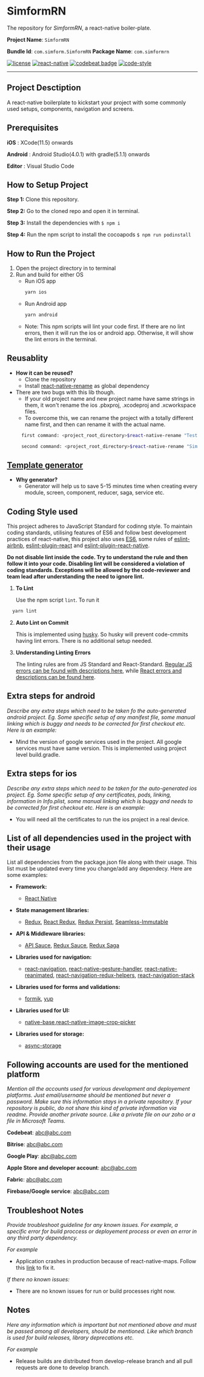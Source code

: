 # SimformRN

The repository for _SimformRN_, a react-native boiler-plate.

**Project Name**: `SimformRN`

**Bundle Id**: `com.simform.SimformRN`   **Package Name**: `com.simformrn`

[![license](https://img.shields.io/badge/LICENSE-MIT-brightgreen)](https://opensource.org/licenses/mit-license.html) [![react-native](https://img.shields.io/badge/react--native-61.0.4-brightgreen)](https://facebook.github.io/react-native/docs/0.59/getting-started) [![codebeat badge](https://codebeat.co/badges/9797c001-b8c3-4ce3-965d-257f4b77ab62)](https://codebeat.co/a/developer-0209bfcf-9e1a-4b86-a052-d18287f88f7c/projects/github-com-simformsolutions-react-native-boilerplate-latest-master) [![code-style](https://img.shields.io/badge/code%20style-standard%20JS-brightgreen)](https://standardjs.com/)

---

##  Project Desctiption
A react-native boilerplate to kickstart your project with some commonly used setups, components, navigation and screens.

## Prerequisites

**iOS** : XCode(11.5) onwards

**Android** : Android Studio(4.0.1) with gradle(5.1.1) onwards

**Editor** : Visual Studio Code

## How to Setup Project

**Step 1:** Clone this repository.

**Step 2:** Go to the cloned repo and open it in terminal.

**Step 3:** Install the dependencies with `$ npm i`

**Step 4:** Run the npm script to install the cocoapods `$ npm run podinstall`

## How to Run the Project

1. Open the project directory in to terminal
2. Run and build for either OS
    * Run iOS app
        ```bash 
        yarn ios
        ```
    * Run Android app
      ```bash 
      yarn android
      ```
    * Note: This npm scripts will lint your code first. If there are no lint errors, then it will run the ios or android app. Otherwise, it will show the lint errors in the terminal.

## Reusablity
- **How it can be reused?**
  - Clone the repository
  - Install [react-native-rename](https://www.npmjs.com/package/react-native-rename) as global dependency
- There are two bugs with this lib though.	
  - If your old project name and new project name have same strings in them, it won't rename the ios .pbxproj, .xcodeproj and .xcworkspace files.
  - To overcome this, we can rename the project with a totally different name first, and then can rename it with the actual name.
  ```bash 
    first command: <project_root_directory>$react-native-rename "TestApp" -b com.simform.testapp

    second command: <project_root_directory>$react-native-rename "SimformRN" -b com.simform.simformrn
  ```

## [Template generator](./Template.md)
- **Why generator?**
  - Generator will help us to save 5-15 minutes time when creating every module, screen, component, reducer, saga, service etc.


## Coding Style used

This project adheres to JavaScript Standard for codinng style. To maintain coding standards, utilising features of ES6 and follow best development practices of react-native, this project also uses [ES6](http://es6-features.org/#Constants), some rules of [eslint-airbnb](https://github.com/airbnb/javascript), [eslint-plugin-react](https://github.com/yannickcr/eslint-plugin-react) and [eslint-plugin-react-native](https://github.com/intellicode/eslint-plugin-react-native).

**Do not disable lint inside the code. Try to understand the rule and then follow it into your code. Disabling lint will be considered a violation of coding standards. Exceptions will be allowed by the code-reviewer and team lead after understanding the need to ignore lint.**

1. **To Lint**
  
   Use the npm script `lint`. To run it
  ```bash 
    yarn lint
  ```
2. **Auto Lint on Commit**
   
   This is implemented using [husky](https://github.com/typicode/husky). So husky will prevent code-cmmits having lint errors. There is no additional setup needed.

3. **Understanding Linting Errors**

   The linting rules are from JS Standard and React-Standard.  [Regular JS errors can be found with descriptions here](http://eslint.org/docs/rules/), while [React errors and descriptions can be found here](https://github.com/yannickcr/eslint-plugin-react).

## Extra steps for android

_Describe any extra steps which need to be taken fo the auto-generated android project. Eg. Some specific setup of any manifest file, some manual linking which is buggy and needs to be corrected for first checkout etc. Here is an example:_

- Mind the version of google services used in the project. All google services must have same version. This is implemented using project level build.gradle.

## Extra steps for ios

_Describe any extra steps which need to be taken for the auto-generated ios project. Eg. Some specific setup of any certificates, pods, linking, information in Info.plist, some manual linking which is buggy and needs to be corrected for first checkout etc. Here is an example:_

- You will need all the certificates to run the ios project in a real device.

## List of all dependencies used in the project with their usage

List all dependencies from the package.json file along with their usage. This list must be updated every time you change/add any dependecy. Here are some examples:

- **Framework:**
  - [React Native](https://github.com/facebook/react-native)

- **State management libraries:** 
  - [Redux](http://redux.js.org/), [React Redux](https://react-redux.js.org/), [Redux Persist](https://github.com/rt2zz/redux-persist), [Seamless-Immutable](https://github.com/rtfeldman/seamless-immutable)

- **API & Middleware libraries:**
  - [API Sauce](https://github.com/infinitered/apisauce), [Redux Sauce](https://github.com/jkeam/reduxsauce), [Redux Saga](https://redux-saga.js.org/)

- **Libraries used for navigation:**
  - [react-navigation](https://github.com/react-navigation/react-navigation), [react-native-gesture-handler](https://github.com/kmagiera/react-native-gesture-handler), [react-native-reanimated](https://github.com/kmagiera/react-native-reanimated), [react-navigation-redux-helpers](https://github.com/react-navigation/redux-helpers), [react-navigation-stack](https://github.com/react-navigation/stack)
- **Libraries used for forms and validations:**
  - [formik](https://jaredpalmer.com/formik/), [yup](https://github.com/jquense/yup)
- **Libraries used for UI:**
  - [native-base](https://nativebase.io/),[react-native-image-crop-picker](https://github.com/ivpusic/react-native-image-crop-picker)
- **Libraries used for storage:** 
  - [async-storage](https://github.com/react-native-community/async-storage)

## Following accounts are used for the mentioned platform

_Mention all the accounts used for various development and deployement platforms. Just email/username should be mentioned but never a password. Make sure this information stays in a private repository. If your repository is public, do not share this kind of private information via readme. Provide another private source. Like a private file on our zoho or a file in Microsoft Teams._

**Codebeat**: abc@abc.com

**Bitrise**: abc@abc.com

**Google Play**: abc@abc.com

**Apple Store and developer account**: abc@abc.com

**Fabric**: abc@abc.com

**Firebase/Google service**: abc@abc.com

## Troubleshoot Notes

_Provide troubleshoot guideline for any known issues. For example, a specific error for build proccess or deployement process or even an error in any third party dependency._

_For example_
- Application crashes in production because of react-native-maps. Follow this [link](https://github.com/react-native-community/react-native-maps/issues/2997) to fix it.

_If there no known issues:_
- There are no known issues for run or build processes right now.

## Notes

_Here any information which is important but not mentioned above and must be passed among all developers, should be mentioned. Like which branch is used for build releases, library deprecations etc._

_For example_

- Release builds are distributed from develop-release branch and all pull requests are done to develop branch.
